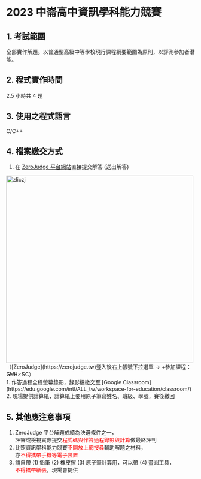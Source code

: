 # 2023 中崙高中資訊學科能力競賽

## 1. 考試範圍

全部實作解題。以普通型高級中等學校現行課程綱要範圍為原則，以評測參加者潛能。

## 2. 程式實作時間

2.5 小時共 4 題

## 3. 使用之程式語言

C/C++

## 4. 檔案繳交方式

1. 在 [ZeroJudge 平台網站](https://zerojudge.tw)直接提交解答 (送出解答)  
<img src="https://nandemoi.github.io/slides/zliczj.jpg" alt="zliczj" width="500"/>  
   （[ZeroJudge](https://zerojudge.tw)登入後右上帳號下拉選單 → +參加課程：<span style="font-family:Courier; font-size:1.2em;">GWHzSC</span>）  
<br>   
1. 作答過程全程螢幕錄影，錄影檔繳交至 [Google Classroom](https://edu.google.com/intl/ALL_tw/workspace-for-education/classroom/)
2. 現場提供計算紙，計算紙上要用原子筆寫姓名、班級、學號，賽後繳回

## 5. 其他應注意事項

1. ZeroJudge 平台解題成績為決選條件之一，  
   評審或檢視實際提交<span style="color:red">程式碼與作答過程錄影與計算</span>做最終評判
2. 比照資訊學科能力競賽<span style="color:red">不開放上網搜尋</span>輔助解題之材料，  
   亦<span style="color:red">不得攜帶手機等電子裝置</span>
3. 請自帶 (1) 鉛筆 (2) 橡皮擦 (3) 原子筆計算用，可以帶 (4) 畫圓工具，  
   <span style="color:red">不得攜帶紙張</span>，現場會提供
